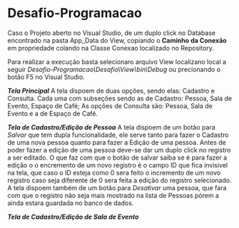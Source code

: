 # Desafio-Programacao

Caso o Projeto aberto no Visual Studio, de um duplo click no Database encontrado na pasta App_Data do View, copiando o **Caminho da Conexão** em propriedade colando na Classe Conexao localizado no Repository.

Para realizar a execução basta selecionaro arquivo View localizano local a seguir *Desafio-Programacao\Desafio\View\bin\Debug* ou precionando o botão F5 no Visual Studio.

***Tela Principal***
     A tela dispoem de duas opções, sendo elas: Cadastro e Consulta. Cada uma com subseções sendo as de Cadastro: Pessoa, Sala de Evento, Espaço de Café; 
As opções de Consulta são: Pessoa, Sala de Evento e a de Espaço de Café.

***Tela de Cadastro/Edição de Pessoa***
     A tela dispoem de um botão para *Salvar* que tem dupla funcionalidade, ele serve tanto para fazer o Cadastro de uma nova pessoa quanto para fazer a 
Edição de uma pessoa. Antes de poder fazer a edição de uma pessoa deve-se dar um duplo click no registro a ser editado. O que faz com que o botão de 
salvar saiba se é para fazer a edição o o encremento de um novo registro é o campo ID que fica invisivel na tela, que caso o ID esteja como 0 sera feito 
o incremento de um novo registro caso seja diferente de 0 sera feita a edição do registro selecionado. A tela dispoem também de um botão para *Desativar* 
uma pessoa, que fara com que o registro não seja mais mostrado na lista de Pessoas pórem a ainda estara guardada no banco de dados.

***Tela de Cadastro/Edição de Sala de Evento***
     
